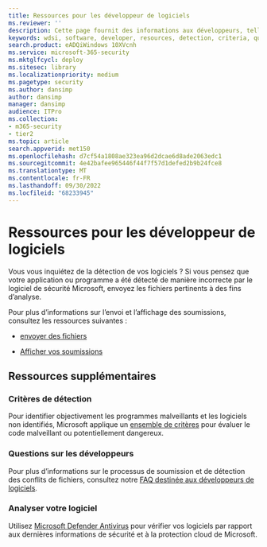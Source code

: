 ```yaml
---
title: Ressources pour les développeur de logiciels
ms.reviewer: ''
description: Cette page fournit des informations aux développeurs, telles que des critères de détection, des questions sur les développeurs et la façon de vérifier vos logiciels par rapport au renseignement de sécurité.
keywords: wdsi, software, developer, resources, detection, criteria, questions, scan, software, definitions, cloud, protection, security intelligence
search.product: eADQiWindows 10XVcnh
ms.service: microsoft-365-security
ms.mktglfcycl: deploy
ms.sitesec: library
ms.localizationpriority: medium
ms.pagetype: security
ms.author: dansimp
author: dansimp
manager: dansimp
audience: ITPro
ms.collection:
- m365-security
- tier2
ms.topic: article
search.appverid: met150
ms.openlocfilehash: d7cf54a1808ae323ea96d2dcae6d8ade2063edc1
ms.sourcegitcommit: 4e42bafee965446f44f7f57d1defed2b9b24fce8
ms.translationtype: MT
ms.contentlocale: fr-FR
ms.lasthandoff: 09/30/2022
ms.locfileid: "68233945"
---
```

# <a name="software-developer-resources"></a>Ressources pour les développeur de logiciels

Vous vous inquiétez de la détection de vos logiciels ?
Si vous pensez que votre application ou programme a été détecté de manière incorrecte par le logiciel de sécurité Microsoft, envoyez les fichiers pertinents à des fins d’analyse.

Pour plus d’informations sur l’envoi et l’affichage des soumissions, consultez les ressources suivantes :

- [envoyer des fichiers](https://www.microsoft.com/wdsi/filesubmission)

- [Afficher vos soumissions](https://www.microsoft.com/wdsi/submissionhistory)

## <a name="additional-resources"></a>Ressources supplémentaires

### <a name="detection-criteria"></a>Critères de détection

Pour identifier objectivement les programmes malveillants et les logiciels non identifiés, Microsoft applique un [ensemble de critères](criteria.md) pour évaluer le code malveillant ou potentiellement dangereux.

### <a name="developer-questions"></a>Questions sur les développeurs

Pour plus d’informations sur le processus de soumission et de détection des conflits de fichiers, consultez notre [FAQ destinée aux développeurs de logiciels](developer-faq.yml).

### <a name="scan-your-software"></a>Analyser votre logiciel

Utilisez [Microsoft Defender Antivirus](/microsoft-365/security/defender-endpoint/microsoft-defender-antivirus-in-windows-10) pour vérifier vos logiciels par rapport aux dernières informations de sécurité et à la protection cloud de Microsoft.